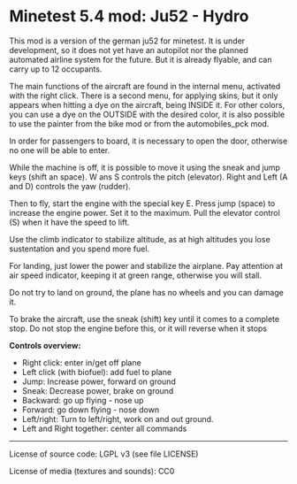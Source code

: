 Minetest 5.4 mod: Ju52 - Hydro
========================================

This mod is a version of the german ju52 for minetest.
It is under development, so it does not yet have an autopilot nor the planned automated
airline system for the future. But it is already flyable, and can carry up to 12 occupants.

The main functions of the aircraft are found in the internal menu, activated with the right click.
There is a second menu, for applying skins, but it only appears when hitting a dye on the aircraft,
being INSIDE it. For other colors, you can use a dye on the OUTSIDE with the desired color,
it is also possible to use the painter from the bike mod or from the automobiles_pck mod.

In order for passengers to board, it is necessary to open the door, otherwise no one will be able to enter.

While the machine is off, it is possible to move it using the sneak and jump keys (shift an space).
W ans S controls the pitch (elevator).
Right and Left (A and D) controls the yaw (rudder).

Then to fly, start the engine with the special key E. Press jump (space)
to increase the engine power. Set it to the maximum. Pull the elevator control (S)
when it have the speed to lift.

Use the climb indicator to stabilize altitude,
as at high altitudes you lose sustentation and you spend more fuel. 

For landing, just lower the power and stabilize the airplane. Pay attention at air speed
indicator, keeping it at green range, otherwise you will stall.

Do not try to land on ground, the plane has no wheels and you can damage it.

To brake the aircraft, use the sneak (shift) key until it comes to a complete stop.
Do not stop the engine before this, or it will reverse when it stops 


**Controls overview:**
* Right click: enter in/get off plane
* Left click (with biofuel): add fuel to plane
* Jump: Increase power, forward on ground
* Sneak: Decrease power, brake on ground
* Backward: go up flying - nose up
* Forward: go down flying - nose down
* Left/right: Turn to left/right, work on and out ground.
* Left and Right together: center all commands


-----------------------
License of source code:
LGPL v3 (see file LICENSE) 

License of media (textures and sounds):
CC0


